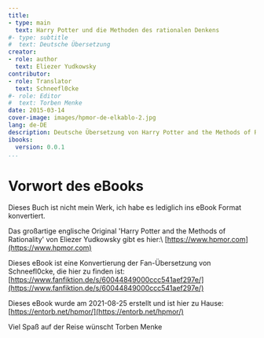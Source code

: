 ```yaml
---
title:
- type: main
  text: Harry Potter und die Methoden des rationalen Denkens
#- type: subtitle
#  text: Deutsche Übersetzung
creator:
- role: author
  text: Eliezer Yudkowsky
contributor:
- role: Translator 
  text: Schneefl0cke
#- role: Editor
#  text: Torben Menke
date: 2015-03-14
cover-image: images/hpmor-de-elkablo-2.jpg
lang: de-DE
description: Deutsche Übersetzung von Harry Potter and the Methods of Rationality 
ibooks:
  version: 0.0.1
...
```


Vorwort des eBooks
==================
Dieses Buch ist nicht mein Werk, ich habe es lediglich ins eBook Format konvertiert.

Das großartige englische Original 'Harry Potter and the Methods of Rationality' von Eliezer Yudkowsky gibt es hier:\ [https://www.hpmor.com](https://www.hpmor.com)

Dieses eBook ist eine Konvertierung der Fan-Übersetzung von Schneefl0cke, die hier zu finden ist:\
[https://www.fanfiktion.de/s/60044849000ccc541aef297e/](https://www.fanfiktion.de/s/60044849000ccc541aef297e/)

Dieses eBook wurde am 2021-08-25 erstellt und ist hier zu Hause:\
[https://entorb.net/hpmor/](https://entorb.net/hpmor/)

Viel Spaß auf der Reise wünscht Torben Menke
<div style="page-break-after: always;"></div>